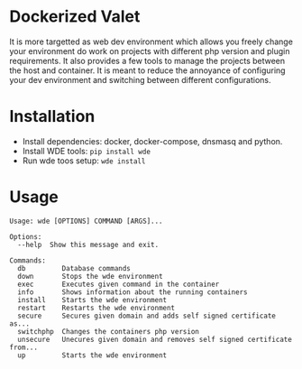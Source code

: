 # Dockerized Valet
It is more targetted as web dev environment which allows you freely change your environment do work on projects with different php version and plugin requirements. It also provides a few tools to manage the projects between the host and container. It is meant to reduce the annoyance of configuring your dev environment and switching between different configurations. 

# Installation
* Install dependencies: docker, docker-compose, dnsmasq and python.
* Install WDE tools: ``pip install wde``
* Run wde toos setup: ``wde install``

# Usage
```
Usage: wde [OPTIONS] COMMAND [ARGS]...

Options:
  --help  Show this message and exit.

Commands:
  db         Database commands
  down       Stops the wde environment
  exec       Executes given command in the container
  info       Shows information about the running containers
  install    Starts the wde environment
  restart    Restarts the wde environment
  secure     Secures given domain and adds self signed certificate as...
  switchphp  Changes the containers php version
  unsecure   Unecures given domain and removes self signed certificate from...
  up         Starts the wde environment
```
